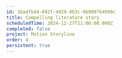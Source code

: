 ```yaml
---
id: 1badfb44-692f-4929-8b3c-0b909764999c
title: Compelling literature story
scheduledTime: 2024-12-27T21:00:00.000Z
completed: false
project: Motion Storyline
order: 4
persistent: true
---
```


